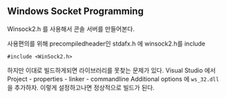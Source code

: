 ## Windows Socket Programming 


Winsock2.h 를 사용해서 콘솔 서버를 만들어본다. 

사용편의를 위해 precompiledheader인 stdafx.h 에 winsock2.h를 include 

	#include <WinSock2.h>
	
하지만 이대로 빌드하게되면 라이브러리를 못찾는 문제가 있다. 
Visual Studio 에서 Project - properties - linker - commandline Additional options 에 `ws_32.dll` 을 추가하자. 이렇게 설정하고나면 정상적으로 빌드가 된다. 

